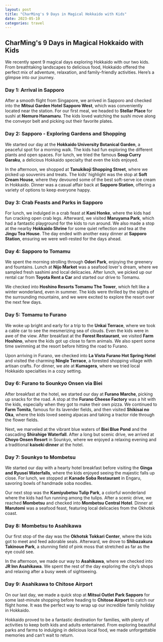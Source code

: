 ```yaml
---
layout: post
title: "CharMing's 9 Days in Magical Hokkaido with Kids"
date: 2023-05-10
categories: travel
---
```


## CharMing's 9 Days in Magical Hokkaido with Kids

We recently spent 9 magical days exploring Hokkaido with our two kids. From breathtaking landscapes to delicious food, Hokkaido offered the perfect mix of adventure, relaxation, and family-friendly activities. Here’s a glimpse into our journey.

### Day 1: Arrival in Sapporo
After a smooth flight from Singapore, we arrived in Sapporo and checked into the **Mitsui Garden Hotel Sapporo West**, which was conveniently located near the station. For our first meal, we headed to **Stellar Place** for sushi at **Nemuro Hanamaru**. The kids loved watching the sushi move along the conveyor belt and picking out their favorite plates.

### Day 2: Sapporo - Exploring Gardens and Shopping
We started our day at the **Hokkaido University Botanical Garden**, a peaceful spot for a morning walk. The kids had fun exploring the different plants and open spaces. For lunch, we tried the famous **Soup Curry Garaku**, a delicious Hokkaido specialty that even the kids enjoyed. 

In the afternoon, we shopped at **Tanukikoji Shopping Street**, where we picked up souvenirs and treats. The kids’ highlight was the stop at **Soft Cream House**, where they devoured some of the best soft-serve ice cream in Hokkaido. Dinner was a casual affair back at **Sapporo Station**, offering a variety of options to keep everyone happy.

### Day 3: Crab Feasts and Parks in Sapporo
For lunch, we indulged in a crab feast at **Kani Honke**, where the kids had fun cracking open crab legs. Afterward, we visited **Maruyama Park**, which had a fantastic playground for the kids to run around. We also made a stop at the nearby **Hokkaido Shrine** for some quiet reflection and tea at the **Jingu Tea House**. The day ended with another easy dinner at **Sapporo Station**, ensuring we were well-rested for the days ahead.

### Day 4: Sapporo to Tomamu
We spent the morning strolling through **Odori Park**, enjoying the greenery and fountains. Lunch at **Nijo Market** was a seafood lover's dream, where we sampled fresh sashimi and local delicacies. After lunch, we picked up our rental car from **Toyota Rent a Car** and started our drive to Tomamu. 

We checked into **Hoshino Resorts Tomamu The Tower**, which felt like a winter wonderland, even in summer. The kids were thrilled by the sights of the surrounding mountains, and we were excited to explore the resort over the next few days.

### Day 5: Tomamu to Furano
We woke up bright and early for a trip to the **Unkai Terrace**, where we took a cable car to see the mesmerizing sea of clouds. Even the kids were in awe of the view. After breakfast at the **Forest Restaurant**, we visited **Farm Hoshino**, where the kids got up close to farm animals. We also spent some time swimming at the resort before hitting the road to Furano.

Upon arriving in Furano, we checked into **La Vista Furano Hot Spring Hotel** and visited the charming **Ningle Terrace**, a forested shopping village with artisan crafts. For dinner, we ate at **Kumagera**, where we tried local Hokkaido specialties in a cozy setting.

### Day 6: Furano to Sounkyo Onsen via Biei
After breakfast at the hotel, we started our day at **Furano Marche**, picking up snacks for the road. A stop at the **Furano Cheese Factory** was a hit with the kids, especially when they got to make their own pizza. We continued to **Farm Tomita**, famous for its lavender fields, and then visited **Shikisai no Oka**, where the kids loved seeing alpacas and taking a tractor ride through the flower fields.

Next, we marveled at the vibrant blue waters of **Biei Blue Pond** and the cascading **Shirahige Waterfall**. After a long but scenic drive, we arrived at **Choyo Onsen Resort** in Sounkyo, where we enjoyed a relaxing evening and a traditional **kaiseki dinner** at the hotel.

### Day 7: Sounkyo to Mombetsu
We started our day with a hearty hotel breakfast before visiting the **Ginga and Ryusei Waterfalls**, where the kids enjoyed seeing the majestic falls up close. For lunch, we stopped at **Kanade Soba Restaurant** in Engaru, savoring bowls of handmade soba noodles.

Our next stop was the **Kamiyubetsu Tulip Park**, a colorful wonderland where the kids had fun running among the tulips. After a scenic drive, we reached **Mombetsu** and checked into **Mombetsu Central Hotel**. Dinner at **Marutomi** was a seafood feast, featuring local delicacies from the Okhotsk coast.

### Day 8: Mombetsu to Asahikawa
Our first stop of the day was the **Okhotsk Tokkari Center**, where the kids got to meet and feed adorable seals. Afterward, we drove to **Shibazakura Takinoue Park**, a stunning field of pink moss that stretched as far as the eye could see.

In the afternoon, we made our way to **Asahikawa**, where we checked into **JR Inn Asahikawa**. We spent the rest of the day exploring the city’s shops and relaxing after a busy week of sightseeing.

### Day 9: Asahikawa to Chitose Airport
On our last day, we made a quick stop at **Mitsui Outlet Park Sapporo** for some last-minute shopping before heading to **Chitose Airport** to catch our flight home. It was the perfect way to wrap up our incredible family holiday in Hokkaido.

Hokkaido proved to be a fantastic destination for families, with plenty of activities to keep both kids and adults entertained. From exploring beautiful parks and farms to indulging in delicious local food, we made unforgettable memories and can’t wait to return.

